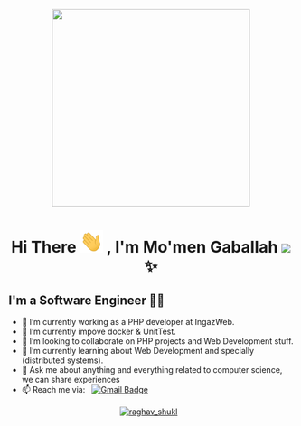  <p align="Center" ><img src="https://camo.githubusercontent.com/3b7c592ede97b6138ffd4b1cc1541c2f3b11fd39/687474703a2f2f33312e6d656469612e74756d626c722e636f6d2f31376665613932306666333665663466356238373764353231366137616164392f74756d626c725f6d6f39786a65387a5a34317163626975666f315f313238302e676966" height="350px" width ="350px"></p>

<h1 align="Center">  Hi There <img src="https://raw.githubusercontent.com/ABSphreak/ABSphreak/master/gifs/Hi.gif" height="40px; !important" width="40px; !important" /> , I'm Mo'men Gaballah <img src="https://media.giphy.com/media/WUlplcMpOCEmTGBtBW/giphy.gif" width="40px"> ✨  </h1>


## I'm a Software Engineer 👨‍💻

<!--
**Moemen-Gaballah/Moemen-Gaballah** is a ✨ _special_ ✨ repository because its `README.md` (this file) appears on your GitHub profile.
-->

- 🔭 I’m currently working as a PHP developer at IngazWeb.
- 🌱 I’m currently impove docker & UnitTest.
- 👯 I’m looking to collaborate on PHP projects and Web Development stuff.
- 🤔 I’m currently learning about Web Development and specially (distributed systems).
- 💬 Ask me about anything and everything related to computer science, we can share experiences
- 📫 Reach me via: &nbsp;&nbsp;[![Gmail Badge](https://img.shields.io/badge/-Gmail-c14438?style=flat-square&logo=Gmail&logoColor=white&link=mailto:shuklaraghav321.com)](mailto:moemengaballa@gmail.com)

<p align="center">
<a href="https://www.linkedin.com/in/moemengaballah/" target="_blank"><img align="center" src="https://cdn.jsdelivr.net/npm/simple-icons@3.1.0/icons/linkedin.svg" alt="raghav_shukl" height="25" width="25" /></a>&nbsp;&nbsp;
</p>


